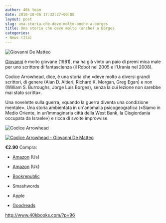 ```yaml
---
author: 40k team
date: 2010-10-06 17:32:27+00:00
layout: post
slug: una-storia-che-deve-molto-anche-a-borges
title: Una storia che deve molto (anche) a Borges
categories:
- News (Ita)
---
```


![Giovanni De Matteo](http://www.40kbooks.com/wp-content/uploads/dematteo1.jpg)

[Giovanni](http://www.40kbooks.com/?p=881) è molto giovane (1981), ma ha già vinto un paio di premi mica male per uno scrittore di fantascienza (il Robot nel 2005 e l'Urania nel 2008).

Codice Arrowhead, dice, è una storia che «deve molto a diversi grandi scrittori, di genere (Alan D. Altieri, Richard K. Morgan, Greg Egan) e non (William S. Burroughs, Jorge Luis Borges), senza la cui lezione non sarebbe mai stato scritta».

Una novelette sulla guerra, «quando la guerra diventa una condizione mentale». Una storia ambientata in un'anomalia psicogeografica («Siamo in Medio Oriente, in un’immaginaria città della West Bank, la Cisgiordania occupata da Israele») e ricca di svolte improvvise.








![Codice Arrowhead](http://www.40kbooks.com/wp-content/uploads/dematteohook.jpg)


[![Codice Arrowhead - Giovanni De Matteo](http://www.40kbooks.com/wp-content/uploads/codice-dematteo_it_t1.png)](http://www.40kbooks.com/?page_id=133&category=14&product_id=22)

**€2.90**
Compra:



	
  * [Amazon](http://www.amazon.com/dp/B0045Y26SG) (Us)

	
  * [Amazon](https://www.amazon.co.uk/dp/B0045Y26SG) (Uk)

	
  * [Bookrepublic](http://www.bookrepublic.it/book/9788865860182-codice-arrowhead/)

	
  * Smashwords

	
  * Apple

	
  * [Goodreads](http://www.goodreads.com/book/show/9461655-codice-arrowhead)









http://www.40kbooks.com/?p=96
